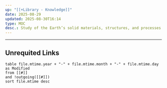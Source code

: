 ```yaml
---
up: "[[+Library - Knowledge]]"
date: 2025-08-29
updated: 2025-08-30T16:14
type: MOC
desc.: Study of the Earth’s solid materials, structures, and processes that shape its surface and history.
---
```

















-----
## Unrequited Links
```dataview
table file.mtime.year + "-" + file.mtime.month + "-" + file.mtime.day as Modified
from [[#]]
and !outgoing([[#]])
sort file.mtime desc
```
